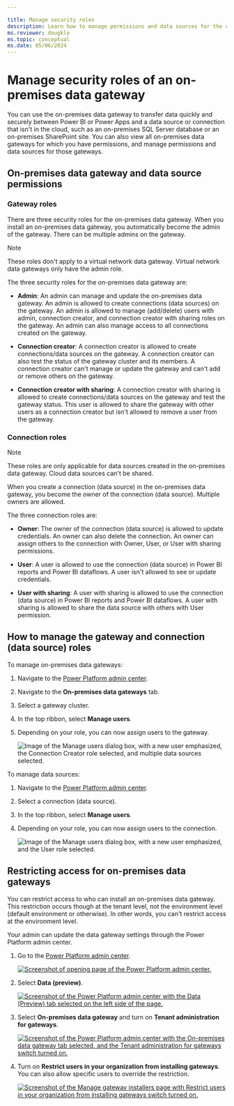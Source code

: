 ```yaml
---

title: Manage security roles 
description: Learn how to manage permissions and data sources for the on-premises data gateway.
ms.reviewer: dougklo
ms.topic: conceptual
ms.date: 05/06/2024
---
```


# Manage security roles of an on-premises data gateway

You can use the on-premises data gateway to transfer data quickly and securely between Power BI or Power Apps and a data source or connection that isn't in the cloud, such as an on-premises SQL Server database or an on-premises SharePoint site. You can also view all on-premises data gateways for which you have permissions, and manage permissions and data sources for those gateways.

## On-premises data gateway and data source permissions

### Gateway roles

There are three security roles for the on-premises data gateway. When you install an on-premises data gateway, you automatically become the admin of the gateway. There can be multiple admins on the gateway.

>[!Note]
>These roles don't apply to a virtual network data gateway. Virtual network data gateways only have the admin role.

The three security roles for the on-premises data gateway are:

* **Admin**: An admin can manage and update the on-premises data gateway. An admin is allowed to create connections (data sources) on the gateway. An admin is allowed to manage (add/delete) users with admin, connection creator, and connection creator with sharing roles on the gateway. An admin can also manage access to all connections created on the gateway.

* **Connection creator**: A connection creator is allowed to create connections/data sources on the gateway. A connection creator can also test the status of the gateway cluster and its members. A connection creator can't manage or update the gateway and can't add or remove others on the gateway.

* **Connection creator with sharing**: A connection creator with sharing is allowed to create connections/data sources on the gateway and test the gateway status. This user is allowed to share the gateway with other users as a connection creator but isn't allowed to remove a user from the gateway.

### Connection roles

>[!Note]
> These roles are only applicable for data sources created in the on-premises data gateway. Cloud data sources can't be shared.

When you create a connection (data source) in the on-premises data gateway, you become the owner of the connection (data source). Multiple owners are allowed.

The three connection roles are:

* **Owner**: The owner of the connection (data source) is allowed to update credentials. An owner can also delete the connection. An owner can assign others to the connection with Owner, User, or User with sharing permissions.  

* **User**: A user is allowed to use the connection (data source) in Power BI reports and Power BI dataflows. A user isn't allowed to see or update credentials.

* **User with sharing**: A user with sharing is allowed to use the connection (data source) in Power BI reports and Power BI dataflows. A user with sharing is allowed to share the data source with others with User permission.

## How to manage the gateway and connection (data source) roles

To manage on-premises data gateways:

1. Navigate to the [Power Platform admin center](https://admin.powerplatform.microsoft.com/ext/DataGateways).

2. Navigate to the **On-premises data gateways** tab.

3. Select a gateway cluster.

4. In the top ribbon, select **Manage users**.

5. Depending on your role, you can now assign users to the gateway.

   ![Image of the Manage users dialog box, with a new user emphasized, the Connection Creator role selected, and multiple data sources selected.](media/manage-security-roles/manage-gateways.png)

To manage data sources:

1. Navigate to the [Power Platform admin center](https://admin.powerplatform.microsoft.com/ext/DataGateways).

2. Select a connection (data source).

3. In the top ribbon, select **Manage users**.

4. Depending on your role, you can now assign users to the connection.

   ![Image of the Manage users dialog box, with a new user emphasized, and the User role selected.](media/manage-security-roles/manage-data-sources.png)

## Restricting access for on-premises data gateways

You can restrict access to who can install an on-premises data gateway. This restriction occurs though at the tenant level, not the environment level (default environment or otherwise). In other words, you can't restrict access at the environment level.

Your admin can update the data gateway settings through the Power Platform admin center.

1. Go to the [Power Platform admin center](https://aka.ms/ppac).

   [![Screenshot of opening page of the Power Platform admin center.](media/manage-security-roles/admin-center-home.png)](media/manage-security-roles/admin-center-home.png#lightbox)

2. Select **Data (preview)**.

   [![Screenshot of the Power Platform admin center with the Data (Preview) tab selected on the left side of the page.](media/manage-security-roles/admin-data-preview.png)](media/manage-security-roles/admin-data-preview.png#lightbox)

3. Select **On-premises data gateway** and turn on **Tenant administration for gateways**.

   [![Screenshot of the Power Platform admin center with the On-premises data gateway tab selected, and the Tenant administration for gateways switch turned on.](media/manage-security-roles/tenant-admin-gateway.png)](media/manage-security-roles/tenant-admin-gateway.png#lightbox)

4. Turn on **Restrict users in your organization from installing gateways**. You can also allow specific users to override the restriction.

   [![Screenshot of the Manage gateway installers page with Restrict users in your organization from installing gateways switch turned on.](media/manage-security-roles/restrict-users.png)](media/manage-security-roles/restrict-users.png#lightbox)
